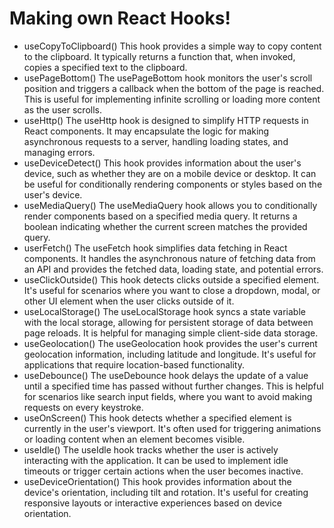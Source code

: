 # Making own React Hooks!
- useCopyToClipboard()
  This hook provides a simple way to copy content to the clipboard. It typically returns a function that, when invoked, copies a specified text to the clipboard.
- usePageBottom()
  The usePageBottom hook monitors the user's scroll position and triggers a callback when the bottom of the page is reached. This is useful for implementing infinite scrolling or loading more content as the user scrolls.
- useHttp()
  The useHttp hook is designed to simplify HTTP requests in React components. It may encapsulate the logic for making asynchronous requests to a server, handling loading states, and managing errors.
- useDeviceDetect()
  This hook provides information about the user's device, such as whether they are on a mobile device or desktop. It can be useful for conditionally rendering components or styles based on the user's device.
- useMediaQuery()
  The useMediaQuery hook allows you to conditionally render components based on a specified media query. It returns a boolean indicating whether the current screen matches the provided query.
- userFetch()
  The useFetch hook simplifies data fetching in React components. It handles the asynchronous nature of fetching data from an API and provides the fetched data, loading state, and potential errors.
- useClickOutside()
  This hook detects clicks outside a specified element. It's useful for scenarios where you want to close a dropdown, modal, or other UI element when the user clicks outside of it.
- useLocalStorage()
  The useLocalStorage hook syncs a state variable with the local storage, allowing for persistent storage of data between page reloads. It is helpful for managing simple client-side data storage.
- useGeolocation()
  The useGeolocation hook provides the user's current geolocation information, including latitude and longitude. It's useful for applications that require location-based functionality.
- useDebounce()
  The useDebounce hook delays the update of a value until a specified time has passed without further changes. This is helpful for scenarios like search input fields, where you want to avoid making requests on every keystroke.
- useOnScreen()
  This hook detects whether a specified element is currently in the user's viewport. It's often used for triggering animations or loading content when an element becomes visible.
- useIdle()
  The useIdle hook tracks whether the user is actively interacting with the application. It can be used to implement idle timeouts or trigger certain actions when the user becomes inactive.
- useDeviceOrientation()
  This hook provides information about the device's orientation, including tilt and rotation. It's useful for creating responsive layouts or interactive experiences based on device orientation.

